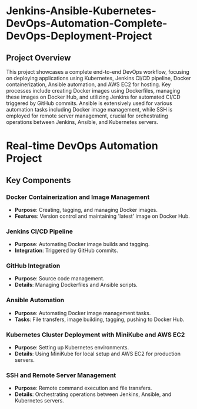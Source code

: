 # Jenkins-Ansible-Kubernetes-DevOps-Automation-Complete-DevOps-Deployment-Project 


## Project Overview

This project showcases a complete end-to-end DevOps workflow, focusing on deploying applications using Kubernetes, Jenkins CI/CD pipeline, Docker containerization, Ansible automation, and AWS EC2 for hosting. Key processes include creating Docker images using Dockerfiles, managing these images on Docker Hub, and utilizing Jenkins for automated CI/CD triggered by GitHub commits. Ansible is extensively used for various automation tasks including Docker image management, while SSH is employed for remote server management, crucial for orchestrating operations between Jenkins, Ansible, and Kubernetes servers.


# Real-time DevOps Automation Project

## Key Components

### Docker Containerization and Image Management
- **Purpose**: Creating, tagging, and managing Docker images.
- **Features**: Version control and maintaining 'latest' image on Docker Hub.

### Jenkins CI/CD Pipeline
- **Purpose**: Automating Docker image builds and tagging.
- **Integration**: Triggered by GitHub commits.

### GitHub Integration
- **Purpose**: Source code management.
- **Details**: Managing Dockerfiles and Ansible scripts.

### Ansible Automation
- **Purpose**: Automating Docker image management tasks.
- **Tasks**: File transfers, image building, tagging, pushing to Docker Hub.

### Kubernetes Cluster Deployment with MiniKube and AWS EC2
- **Purpose**: Setting up Kubernetes environments.
- **Details**: Using MiniKube for local setup and AWS EC2 for production servers.

### SSH and Remote Server Management
- **Purpose**: Remote command execution and file transfers.
- **Details**: Orchestrating operations between Jenkins, Ansible, and Kubernetes servers.
